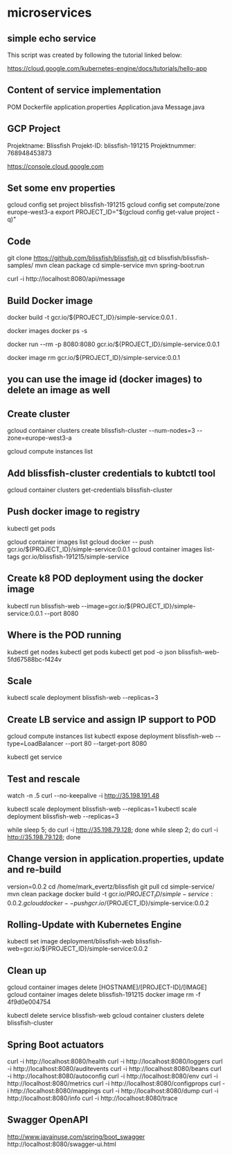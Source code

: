 # microservices
## simple echo service
This script was created by following the tutorial linked below:

https://cloud.google.com/kubernetes-engine/docs/tutorials/hello-app

## Content of service implementation
POM
Dockerfile
application.properties
Application.java
Message.java

## GCP Project
Projektname: Blissfish
Projekt-ID: blissfish-191215
Projektnummer: 768948453873

https://console.cloud.google.com

## Set some env properties

gcloud config set project blissfish-191215
gcloud config set compute/zone europe-west3-a
export PROJECT_ID="$(gcloud config get-value project -q)"

## Code

git clone https://github.com/blissfish/blissfish.git
cd blissfish/blissfish-samples/
mvn clean package 
cd simple-service
mvn spring-boot:run

curl -i http://localhost:8080/api/message


## Build Docker image

docker build -t gcr.io/${PROJECT_ID}/simple-service:0.0.1 .

docker images
docker ps -s

docker run --rm -p 8080:8080 gcr.io/${PROJECT_ID}/simple-service:0.0.1

docker image rm gcr.io/${PROJECT_ID}/simple-service:0.0.1
## you can use the image id (docker images) to delete an image as well



## Create cluster

gcloud container clusters create blissfish-cluster --num-nodes=3 --zone=europe-west3-a

gcloud compute instances list

## Add blissfish-cluster credentials to kubtctl tool 

gcloud container clusters get-credentials blissfish-cluster


## Push docker image to registry

kubectl get pods

gcloud container images list
gcloud docker -- push gcr.io/${PROJECT_ID}/simple-service:0.0.1
gcloud container images list-tags gcr.io/blissfish-191215/simple-service


## Create k8 POD deployment using the docker image

kubectl run blissfish-web --image=gcr.io/${PROJECT_ID}/simple-service:0.0.1 --port 8080


## Where is the POD running

kubectl get nodes
kubectl get pods 
kubectl get pod -o json blissfish-web-5fd67588bc-f424v


## Scale

kubectl scale deployment blissfish-web --replicas=3


## Create LB service and assign IP support to POD

gcloud compute instances list
kubectl expose deployment blissfish-web --type=LoadBalancer --port 80 --target-port 8080

kubectl get service


## Test and rescale


watch -n .5 curl --no-keepalive -i http://35.198.191.48

kubectl scale deployment blissfish-web --replicas=1
kubectl scale deployment blissfish-web --replicas=3


while sleep 5; do curl -i http://35.198.79.128; done
while sleep 2; do curl -i http://35.198.79.128; done


## Change version in application.properties, update and re-build

version=0.0.2
cd /home/mark_evertz/blissfish
git pull
cd simple-service/
mvn clean package
docker build -t gcr.io/${PROJECT_ID}/simple-service:0.0.2 .
gcloud docker -- push gcr.io/${PROJECT_ID}/simple-service:0.0.2


## Rolling-Update with Kubernetes Engine

kubectl set image deployment/blissfish-web blissfish-web=gcr.io/${PROJECT_ID}/simple-service:0.0.2


## Clean up

gcloud container images delete [HOSTNAME]/[PROJECT-ID]/[IMAGE]
gcloud container images delete blissfish-191215
docker image rm -f 4f9d0e004754

kubectl delete service blissfish-web
gcloud container clusters delete blissfish-cluster


## Spring Boot actuators


curl -i http://localhost:8080/health
curl -i http://localhost:8080/loggers
curl -i http://localhost:8080/auditevents
curl -i http://localhost:8080/beans
curl -i http://localhost:8080/autoconfig
curl -i http://localhost:8080/env
curl -i http://localhost:8080/metrics
curl -i http://localhost:8080/configprops
curl -i http://localhost:8080/mappings
curl -i http://localhost:8080/dump
curl -i http://localhost:8080/info
curl -i http://localhost:8080/trace

## Swagger OpenAPI


http://www.javainuse.com/spring/boot_swagger
http://localhost:8080/swagger-ui.html
